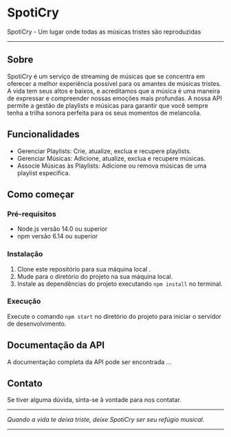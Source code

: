 # SpotiCry
SpotiCry - Um lugar onde todas as músicas tristes são reproduzidas

---

## Sobre

SpotiCry é um serviço de streaming de músicas que se concentra em oferecer a melhor experiência possível para os amantes de músicas tristes. A vida tem seus altos e baixos, e acreditamos que a música é uma maneira de expressar e compreender nossas emoções mais profundas. A nossa API permite a gestão de playlists e músicas para garantir que você sempre tenha a trilha sonora perfeita para os seus momentos de melancolia.

## Funcionalidades

- Gerenciar Playlists: Crie, atualize, exclua e recupere playlists.
- Gerenciar Músicas: Adicione, atualize, exclua e recupere músicas.
- Associe Músicas às Playlists: Adicione ou remova músicas de uma playlist específica.

## Como começar

### Pré-requisitos

- Node.js versão 14.0 ou superior
- npm versão 6.14 ou superior

### Instalação

1. Clone este repositório para sua máquina local .
2. Mude para o diretório do projeto na sua máquina local.
3. Instale as dependências do projeto executando `npm install` no terminal.

### Execução

Execute o comando `npm start` no diretório do projeto para iniciar o servidor de desenvolvimento.

## Documentação da API

A documentação completa da API pode ser encontrada ...

## Contato

Se tiver alguma dúvida, sinta-se à vontade para nos contatar.

---

_Quando a vida te deixa triste, deixe SpotiCry ser seu refúgio musical._

---
